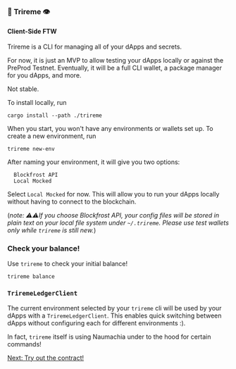 ### 🚣  Trireme 👁
#### Client-Side FTW
Trireme is a CLI for managing all of your dApps and secrets.

For now, it is just an MVP to allow testing your dApps locally or against the PreProd Testnet.
Eventually, it will be a full CLI wallet, a package manager for you dApps, and more.

Not stable.

To install locally, run
```
cargo install --path ./trireme
```

When you start, you won't have any environments or wallets set up. To create a new environment, run
```shell
trireme new-env
```

After naming your environment, it will give you two options:
```
  Blockfrost API
  Local Mocked
```

Select `Local Mocked` for now. This will allow you to run your dApps locally without having to connect to the blockchain.

(*note: ⚠️⚠️If you choose Blockfrost API, your config files will be stored in plain text on your local file system 
under `~/.trireme`. Please use test wallets only while `trireme` is still new.*)

### Check your balance!

Use `trireme` to check your initial balance!
``` 
trireme balance
```

### `TriremeLedgerClient`

The current environment selected by your `trireme` cli will be used by your dApps with a `TriremeLedgerClient`.
This enables quick switching between dApps without configuring each for different environments :).

In fact, `trireme` itself is using Naumachia under to the hood for certain commands!

[Next: Try out the contract!](./TRY_IT_OUT.md)
